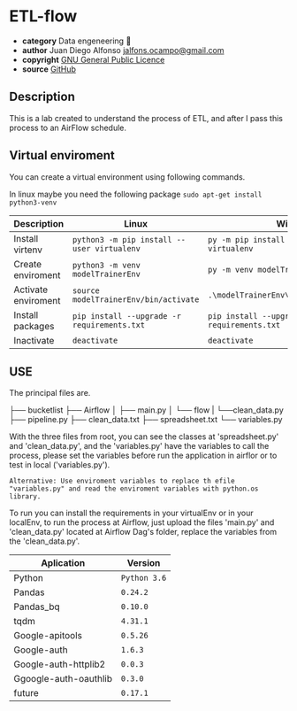 # ETL-flow

* **category**    Data engeneering  📡
* **author**      Juan Diego Alfonso <jalfons.ocampo@gmail.com>
* **copyright**   [GNU General Public Licence](https://www.gnu.org/licenses/gpl.txt)
* **source**  [GitHub](https://github.com/halcolo/ETL-flow.git)


## Description

This is a lab created to understand the process of ETL, and after I pass this process to an AirFlow schedule.

## Virtual enviroment

You can create a virtual environment using following commands.

In linux maybe you need the following package `sudo apt-get install python3-venv`

| Description|Linux| Win|
| ------ | ------ |------|
| Install virtenv| `python3 -m pip install --user virtualenv` |`py -m pip install --user virtualenv`|
| Create enviroment | `python3 -m venv modelTrainerEnv` |`py -m venv modelTrainerEnv`|
| Activate enviroment | `source modelTrainerEnv/bin/activate` |`.\modelTrainerEnv\Scripts\activate`|
| Install packages | `pip install --upgrade -r requirements.txt`  |`pip install --upgrade -r requirements.txt` |
| Inactivate  | `deactivate`  | `deactivate`  |

## USE

The principal files are.

├── bucketlist
    ├── Airflow
    │   ├── main.py
    │   └── flow
    |       └──clean_data.py
    ├── pipeline.py
    ├── clean_data.txt
    ├── spreadsheet.txt
    └── variables.py

With the three files from root, you can see the classes at 'spreadsheet.py' and 'clean_data.py', and the 'variables.py' have the variables to call the process, please set the variables before run the application in airflor or to test in local ('variables.py').

`Alternative: Use enviroment variables to replace th efile "variables.py" and read the enviroment variables with python.os library.`

To run you can install the requirements in your virtualEnv or in your localEnv, to run the process at Airflow, just upload the files 'main.py' and 'clean_data.py' located at Airflow Dag's folder, replace the variables from the 'clean_data.py'.

| Aplication| Version|
| ------ | ------ |
| Python| `Python 3.6` |
| Pandas| `0.24.2` |
| Pandas_bq| `0.10.0` |
| tqdm| `4.31.1`  |
| Google-apitools| `0.5.26` |
| Google-auth| `1.6.3` |
| Google-auth-httplib2| `0.0.3` |
| Ggoogle-auth-oauthlib| `0.3.0` |
| future| `0.17.1` |
